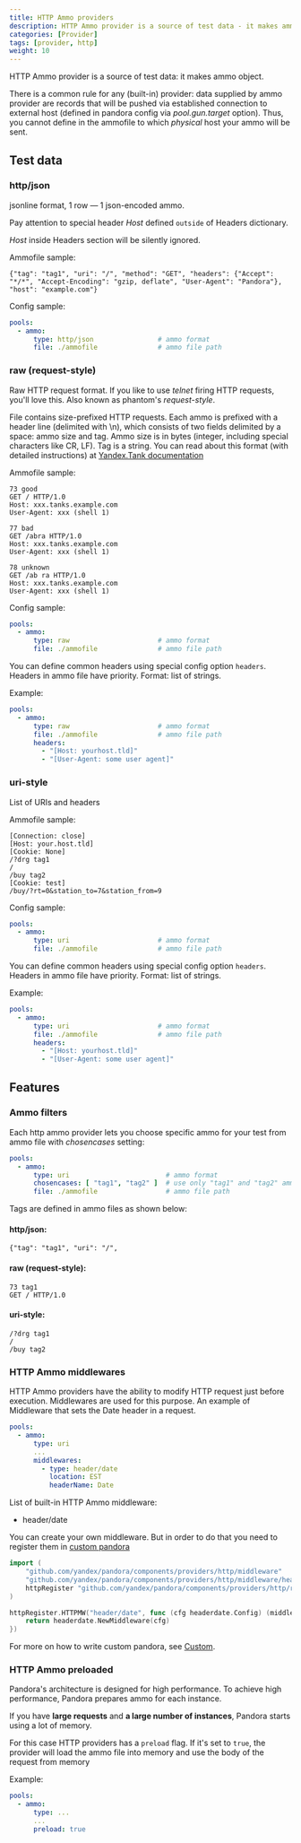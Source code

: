 ```yaml
---
title: HTTP Ammo providers
description: HTTP Ammo provider is a source of test data - it makes ammo object
categories: [Provider]
tags: [provider, http]
weight: 10
---
```


HTTP Ammo provider is a source of test data: it makes ammo object.

There is a common rule for any (built-in) provider: data supplied by ammo provider are records that will be pushed via
established connection to external host (defined in pandora config via _pool.gun.target_ option). Thus, you cannot
define in the ammofile to which _physical_ host your ammo will be sent.

## Test data

### http/json

jsonline format, 1 row — 1 json-encoded ammo.

Pay attention to special header _Host_ defined `outside` of Headers dictionary.

_Host_ inside Headers section will be silently ignored.

Ammofile sample:

```
{"tag": "tag1", "uri": "/", "method": "GET", "headers": {"Accept": "*/*", "Accept-Encoding": "gzip, deflate", "User-Agent": "Pandora"}, "host": "example.com"}
```

Config sample:

```yaml
pools:
  - ammo:
      type: http/json                # ammo format
      file: ./ammofile               # ammo file path
```

### raw (request-style)

Raw HTTP request format. If you like to use _telnet_ firing HTTP requests, you'll love this.
Also known as phantom's _request-style_.

File contains size-prefixed HTTP requests. Each ammo is prefixed with a header line (delimited with \n), which consists
of two fields delimited by a space: ammo size and tag. Ammo size is in bytes (integer, including special characters like
CR, LF). Tag is a string. You can read about this format (with detailed instructions) at
[Yandex.Tank documentation](https://yandextank.readthedocs.io/en/latest/tutorial.html#request-style)

Ammofile sample:

```
73 good
GET / HTTP/1.0
Host: xxx.tanks.example.com
User-Agent: xxx (shell 1)

77 bad
GET /abra HTTP/1.0
Host: xxx.tanks.example.com
User-Agent: xxx (shell 1)

78 unknown
GET /ab ra HTTP/1.0
Host: xxx.tanks.example.com
User-Agent: xxx (shell 1)
```

Config sample:

```yaml
pools:
  - ammo:
      type: raw                      # ammo format
      file: ./ammofile               # ammo file path
```

You can define common headers using special config option `headers`. Headers in ammo file have priority. Format: list of
strings.

Example:

```yaml
pools:
  - ammo:
      type: raw                      # ammo format
      file: ./ammofile               # ammo file path
      headers:
        - "[Host: yourhost.tld]"
        - "[User-Agent: some user agent]"
```

### uri-style

List of URIs and headers

Ammofile sample:

```
[Connection: close]
[Host: your.host.tld]
[Cookie: None]
/?drg tag1
/
/buy tag2
[Cookie: test]
/buy/?rt=0&station_to=7&station_from=9
```

Config sample:


```yaml
pools:
  - ammo:
      type: uri                      # ammo format
      file: ./ammofile               # ammo file path
```

You can define common headers using special config option `headers`. Headers in ammo file have priority. Format: list of
strings.

Example:

```yaml
pools:
  - ammo:
      type: uri                      # ammo format
      file: ./ammofile               # ammo file path
      headers:
        - "[Host: yourhost.tld]"
        - "[User-Agent: some user agent]"
```

## Features

### Ammo filters

Each http ammo provider lets you choose specific ammo for your test from ammo file with _chosencases_ setting:

```yaml
pools:
  - ammo:
      type: uri                        # ammo format
      chosencases: [ "tag1", "tag2" ]  # use only "tag1" and "tag2" ammo for this test
      file: ./ammofile                 # ammo file path
```

Tags are defined in ammo files as shown below:

#### http/json:

```
{"tag": "tag1", "uri": "/",
```

#### raw (request-style):

```
73 tag1
GET / HTTP/1.0
```

#### uri-style:

```
/?drg tag1
/
/buy tag2
```

### HTTP Ammo middlewares

HTTP Ammo providers have the ability to modify HTTP request just before execution.
Middlewares are used for this purpose. An example of Middleware that sets the Date header in a request.

```yaml
pools:
  - ammo:
      type: uri
      ...
      middlewares:
        - type: header/date
          location: EST
          headerName: Date
```

List of built-in HTTP Ammo middleware:

- header/date

You can create your own middleware. But in order to do that you need to register them in [custom pandora](generator/custom.md)

```go
import (
    "github.com/yandex/pandora/components/providers/http/middleware"
    "github.com/yandex/pandora/components/providers/http/middleware/headerdate"
    httpRegister "github.com/yandex/pandora/components/providers/http/register"
)

httpRegister.HTTPMW("header/date", func (cfg headerdate.Config) (middleware.Middleware, error) {
    return headerdate.NewMiddleware(cfg)
})
```

For more on how to write custom pandora, see [Custom](generator/custom.md).

### HTTP Ammo preloaded

Pandora's architecture is designed for high performance. To achieve high performance, Pandora prepares ammo for each
instance.

If you have **large requests** and **a large number of instances**, Pandora starts using a lot of memory.

For this case HTTP providers has a `preload` flag. If it's set to `true`, the provider will load the ammo file into
memory and use the body of the request from memory

Example:

```yaml
pools:
  - ammo:
      type: ...
      ...
      preload: true
```
